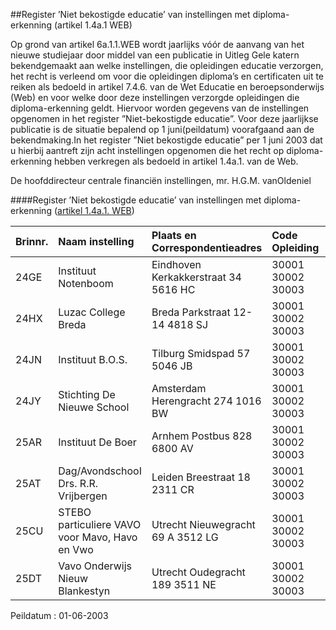 <meta http-equiv='Content-Type' content='text/html; charset=utf-8' />

##Register ’Niet bekostigde educatie’ van instellingen met diploma-erkenning (artikel 1.4a.1 WEB)

Op grond van artikel 6a.1.1.WEB wordt jaarlijks vóór de aanvang van het nieuwe studiejaar door middel van een publicatie in Uitleg Gele katern bekendgemaakt aan welke instellingen, die opleidingen educatie verzorgen, het recht is verleend om voor die opleidingen diploma’s en certificaten uit te reiken als bedoeld in artikel 7.4.6. van de Wet Educatie en beroepsonderwijs (Web) en voor welke door deze instellingen verzorgde opleidingen die diploma-erkenning geldt. Hiervoor worden gegevens van de instellingen opgenomen in het register ”Niet-bekostigde educatie”. Voor deze jaarlijkse publicatie is de situatie bepalend op 1 juni(peildatum) voorafgaand aan de bekendmaking.In het register ”Niet bekostigde educatie” per 1 juni 2003 dat u hierbij aantreft zijn acht instellingen opgenomen die het recht op diploma-erkenning hebben verkregen als bedoeld in artikel 1.4a.1. van de Web.

De 
hoofddirecteur centrale financiën instellingen, 
mr. H.G.M. vanOldeniel

####Register ’Niet bekostigde educatie’ van instellingen met diploma-erkenning ([artikel 1.4a.1. WEB](../../../../../../../../../../../wet/wet/educatie/en/beroepsonderwijs/BWBR0007625/README.md))

|Brinnr. |Naam instelling |Plaats en Correspondentieadres |Code Opleiding |Naam Opleiding |
|:---|:---|:---|:---|:---|
|24GE |Instituut Notenboom |Eindhoven Kerkakkerstraat 34 5616 HC |30001 30002 30003 |Mavo Havo Vwo |
|24HX |Luzac College Breda |Breda Parkstraat 12-14 4818 SJ |30001 30002 30003 |Mavo Havo Vwo |
|24JN |Instituut B.O.S. |Tilburg Smidspad 57 5046 JB |30001 30002 30003 |Mavo Havo Vwo |
|24JY |Stichting De Nieuwe School |Amsterdam Herengracht 274 1016 BW |30001 30002 30003 |Mavo Havo Vwo |
|25AR |Instituut De Boer |Arnhem Postbus 828 6800 AV |30001 30002 30003 |Mavo Havo Vwo |
|25AT |Dag/AvondschooI Drs. R.R. Vrijbergen |Leiden Breestraat 18 2311 CR |30001 30002 30003 |Mavo Havo Vwo |
|25CU |STEBO particuliere VAVO voor Mavo, Havo en Vwo |Utrecht Nieuwegracht 69 A 3512 LG |30001 30002 30003 |Mavo Havo Vwo |
|25DT |Vavo Onderwijs Nieuw Blankestyn |Utrecht Oudegracht 189 3511 NE |30001 30002 30003 |Mavo Havo Vwo |

Peildatum : 01-06-2003
